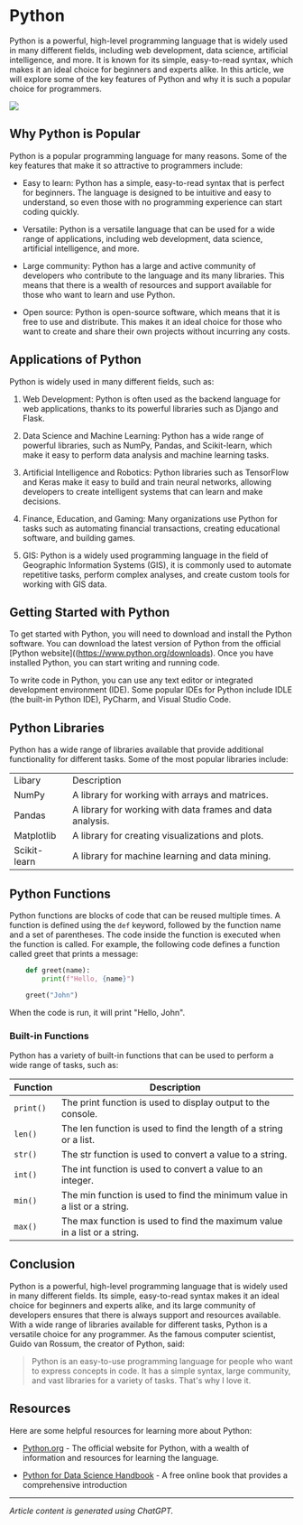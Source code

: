 # Python

Python is a powerful, high-level programming language that is widely used in many different fields,
including web development, data science, artificial intelligence, and more. It is known for its simple,
easy-to-read syntax, which makes it an ideal choice for beginners and experts alike. In this article,
we will explore some of the key features of Python and why it is such a popular choice for
programmers.

![](https://www.python.org/static/img/python-logo@2x.png)

## Why Python is Popular

Python is a popular programming language for many reasons. Some of the key features that make
it so attractive to programmers include:

- Easy to learn: Python has a simple, easy-to-read syntax that is perfect for beginners. The
  language is designed to be intuitive and easy to understand, so even those with no
  programming experience can start coding quickly.

- Versatile: Python is a versatile language that can be used for a wide range of applications,
  including web development, data science, artificial intelligence, and more.

- Large community: Python has a large and active community of developers who contribute to
  the language and its many libraries. This means that there is a wealth of resources and support
  available for those who want to learn and use Python.

- Open source: Python is open-source software, which means that it is free to use and
  distribute. This makes it an ideal choice for those who want to create and share their own
  projects without incurring any costs.

## Applications of Python

Python is widely used in many different fields, such as:

1. Web Development: Python is often used as the backend language for web applications, thanks to its powerful libraries such as Django and Flask.

2. Data Science and Machine Learning: Python has a wide range of powerful libraries, such as NumPy, Pandas, and Scikit-learn, which make it easy to perform data analysis and machine learning tasks.

3. Artificial Intelligence and Robotics: Python libraries such as TensorFlow and Keras make it easy to build and train neural networks, allowing developers to create intelligent systems that can learn and make decisions.

4. Finance, Education, and Gaming: Many organizations use Python for tasks such as automating financial transactions, creating educational software, and building games.

5. GIS: Python is a widely used programming language in the field of Geographic Information Systems (GIS), it is commonly used to automate repetitive tasks, perform complex analyses, and create custom tools for working with GIS data.

## Getting Started with Python

To get started with Python, you will need to download and install the Python software. You can download the latest version of Python from the official [Python website]((https://www.python.org/downloads). Once you have installed Python, you can start writing and running code.

To write code in Python, you can use any text editor or integrated development environment (IDE). Some popular IDEs for Python include IDLE (the built-in Python IDE), PyCharm, and Visual Studio Code.

## Python Libraries

Python has a wide range of libraries available that provide additional functionality for different tasks. Some of the most popular libraries include:

|              |                                                           |
| ------------ | --------------------------------------------------------- |
| Libary       | Description                                               |
| NumPy        | A library for working with arrays and matrices.           |
| Pandas       | A library for working with data frames and data analysis. |
| Matplotlib   | A library for creating visualizations and plots.          |
| Scikit-learn | A library for machine learning and data mining.           |

## Python Functions

Python functions are blocks of code that can be reused multiple times. A function is defined using the `def` keyword, followed by the function name and a set of parentheses. The code inside the function is executed when the function is called.
For example, the following code defines a function called greet that prints a message:

```python
    def greet(name):
        print(f"Hello, {name}")

    greet("John")
```

When the code is run, it will print "Hello, John".

### Built-in Functions

Python has a variety of built-in functions that can be used to perform a wide range of tasks, such as:

| Function  | Description                                                               |
| --------- | ------------------------------------------------------------------------- |
| `print()` | The print function is used to display output to the console.              |
| `len()`   | The len function is used to find the length of a string or a list.        |
| `str()`   | The str function is used to convert a value to a string.                  |
| `int()`   | The int function is used to convert a value to an integer.                |
| `min()`   | The min function is used to find the minimum value in a list or a string. |
| `max()`   | The max function is used to find the maximum value in a list or a string. |

## Conclusion

Python is a powerful, high-level programming language that is widely used in many different fields. Its simple, easy-to-read syntax makes it an ideal choice for beginners and experts alike, and its large community of developers ensures that there is always support and resources available. With a wide range of libraries available for different tasks, Python is a versatile choice for any programmer. As the famous computer scientist, Guido van Rossum, the creator of Python, said:

> Python is an easy-to-use programming language for people who want to express concepts in code. It has a simple syntax, large community, and vast libraries for a variety of tasks. That's why I love it.

## Resources

Here are some helpful resources for learning more about Python:

- [Python.org](https://www.python.org/) - The official website for Python, with a wealth of information and resources for learning the language.

- [Python for Data Science Handbook](https://jakevdp.github.io/PythonDataScienceHandbook/) - A free online book that provides a comprehensive introduction

---

_Article content is generated using ChatGPT._
